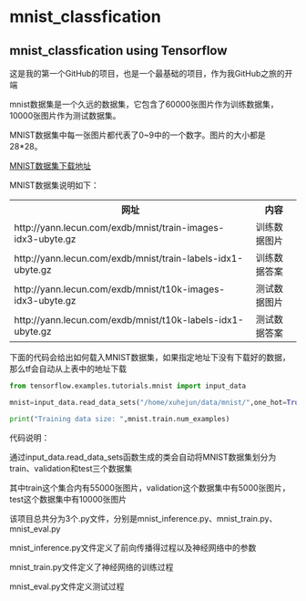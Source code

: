 # mnist_classfication
## mnist_classfication using Tensorflow<br>

这是我的第一个GitHub的项目，也是一个最基础的项目，作为我GitHub之旅的开端<br>

mnist数据集是一个久远的数据集，它包含了60000张图片作为训练数据集，10000张图片作为测试数据集。<br>

MNIST数据集中每一张图片都代表了0~9中的一个数字。图片的大小都是28*28。<br>

[MNIST数据集下载地址](https://pan.baidu.com/s/1jPZw35AH_fx7e_jbxI5I2A)

MNIST数据集说明如下：<br>
<table>
  <tr>
    <th>网址</th>
    <th>内容</th>
  </tr>
  <tr>
    <td>http://yann.lecun.com/exdb/mnist/train-images-idx3-ubyte.gz</td>
    <td>训练数据图片</td>
  </tr>
  <tr>
    <td>http://yann.lecun.com/exdb/mnist/train-labels-idx1-ubyte.gz</td>
    <td>训练数据答案</td>
  </tr>
  <tr>
    <td>http://yann.lecun.com/exdb/mnist/t10k-images-idx3-ubyte.gz</td>
    <td>测试数据图片
  </tr>
  <tr>
    <td>http://yann.lecun.com/exdb/mnist/t10k-labels-idx1-ubyte.gz</td>
    <td>测试数据答案</br>
</table>

下面的代码会给出如何载入MNIST数据集，如果指定地址下没有下载好的数据，那么tf会自动从上表中的地址下载<br>

```python
from tensorflow.examples.tutorials.mnist import input_data

mnist=input_data.read_data_sets("/home/xuhejun/data/mnist/",one_hot=True)    

print("Training data size: ",mnist.train.num_examples)
```

代码说明：<br>

通过input_data.read_data_sets函数生成的类会自动将MNIST数据集划分为train、validation和test三个数据集<br>

其中train这个集合内有55000张图片，validation这个数据集中有5000张图片，test这个数据集中有10000张图片<br>

该项目总共分为3个.py文件，分别是mnist_inference.py、mnist_train.py、mnist_eval.py<br>

mnist_inference.py文件定义了前向传播得过程以及神经网络中的参数<br>

mnist_train.py文件定义了神经网络的训练过程<br>

mnist_eval.py文件定义测试过程<br>
